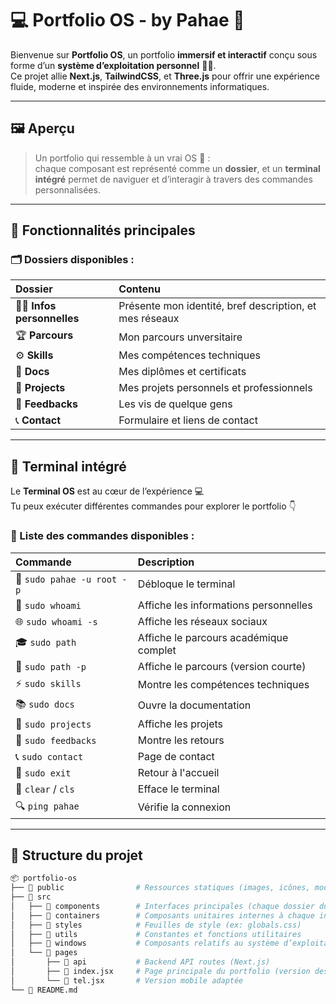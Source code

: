 # 💻 Portfolio OS - by Pahae 🚀

Bienvenue sur **Portfolio OS**, un portfolio **immersif et interactif** conçu sous forme d’un **système d’exploitation personnel** 🧠✨.  
Ce projet allie **Next.js**, **TailwindCSS**, et **Three.js** pour offrir une expérience fluide, moderne et inspirée des environnements informatiques.  

---

## 🖼️ Aperçu

> Un portfolio qui ressemble à un vrai OS 💾 :  
> chaque composant est représenté comme un **dossier**, et un **terminal intégré** permet de naviguer et d’interagir à travers des commandes personnalisées.

---

## 🧭 Fonctionnalités principales

### 🗂️ Dossiers disponibles :
| Dossier | Contenu |
|:--------|:---------|
| 💁‍♂️ **Infos personnelles** | Présente mon identité, bref description, et mes réseaux |
| 🏆 **Parcours** | Mon parcours unversitaire |
| ⚙️ **Skills** | Mes compétences techniques |
| 📄 **Docs** | Mes diplômes et certificats |
| 💼 **Projects** | Mes projets personnels et professionnels |
| 💬 **Feedbacks** | Les vis de quelque gens |
| 📞 **Contact** | Formulaire et liens de contact |

---

## 🧮 Terminal intégré

Le **Terminal OS** est au cœur de l’expérience 💻  
Tu peux exécuter différentes commandes pour explorer le portfolio 👇  

### 📜 Liste des commandes disponibles :

| Commande | Description |
|:---------|:-------------|
| 🧠 `sudo pahae -u root -p` | Débloque le terminal |
| 🧠 `sudo whoami` | Affiche les informations personnelles |
| 🌐 `sudo whoami -s` | Affiche les réseaux sociaux |
| 🎓 `sudo path` | Affiche le parcours académique complet |
| 🧭 `sudo path -p` | Affiche le parcours (version courte) |
| ⚡ `sudo skills` | Montre les compétences techniques |
| 📚 `sudo docs` | Ouvre la documentation |
| 🧱 `sudo projects` | Affiche les projets |
| 💬 `sudo feedbacks` | Montre les retours |
| 📞 `sudo contact` | Page de contact |
| 🏁 `sudo exit` | Retour à l'accueil |
| 🧹 `clear` / `cls` | Efface le terminal |
| 🔍 `ping pahae` | Vérifie la connexion |

---

## 🧩 Structure du projet

```bash
📦 portfolio-os
├── 📁 public                # Ressources statiques (images, icônes, modèles 3D, etc.)
├── 📁 src
│   ├── 📁 components        # Interfaces principales (chaque dossier du système)
│   ├── 📁 containers        # Composants unitaires internes à chaque interface
│   ├── 📁 styles            # Feuilles de style (ex: globals.css)
│   ├── 📁 utils             # Constantes et fonctions utilitaires
│   ├── 📁 windows           # Composants relatifs au système d’exploitation (fenêtres, barre, terminal…)
│   └── 📁 pages
│       ├── 📁 api           # Backend API routes (Next.js)
│       ├── 📄 index.jsx     # Page principale du portfolio (version desktop)
│       └── 📄 tel.jsx       # Version mobile adaptée
└── 📄 README.md



